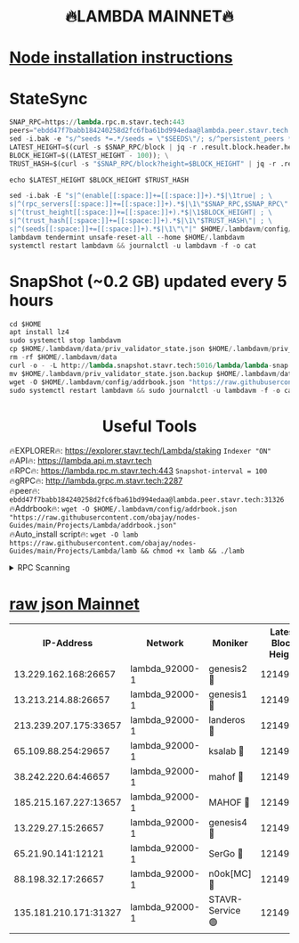 <h1 align="center"> 🔥LAMBDA MAINNET🔥</h1>


[Node installation instructions](https://github.com/obajay/nodes-Guides/tree/main/Projects/Lambda)
=


# StateSync
```python
SNAP_RPC=https://lambda.rpc.m.stavr.tech:443
peers="ebdd47f7babb184240258d2fc6fba61bd994edaa@lambda.peer.stavr.tech:31326" 
sed -i.bak -e "s/^seeds *=.*/seeds = \"$SEEDS\"/; s/^persistent_peers *=.*/persistent_peers = \"$PEERS\"/" $HOME/.lambdavm/config/config.toml
LATEST_HEIGHT=$(curl -s $SNAP_RPC/block | jq -r .result.block.header.height); \
BLOCK_HEIGHT=$((LATEST_HEIGHT - 100)); \
TRUST_HASH=$(curl -s "$SNAP_RPC/block?height=$BLOCK_HEIGHT" | jq -r .result.block_id.hash)

echo $LATEST_HEIGHT $BLOCK_HEIGHT $TRUST_HASH

sed -i.bak -E "s|^(enable[[:space:]]+=[[:space:]]+).*$|\1true| ; \
s|^(rpc_servers[[:space:]]+=[[:space:]]+).*$|\1\"$SNAP_RPC,$SNAP_RPC\"| ; \
s|^(trust_height[[:space:]]+=[[:space:]]+).*$|\1$BLOCK_HEIGHT| ; \
s|^(trust_hash[[:space:]]+=[[:space:]]+).*$|\1\"$TRUST_HASH\"| ; \
s|^(seeds[[:space:]]+=[[:space:]]+).*$|\1\"\"|" $HOME/.lambdavm/config/config.toml
lambdavm tendermint unsafe-reset-all --home $HOME/.lambdavm
systemctl restart lambdavm && journalctl -u lambdavm -f -o cat

```
# SnapShot (~0.2 GB) updated every 5 hours
```python
cd $HOME
apt install lz4
sudo systemctl stop lambdavm
cp $HOME/.lambdavm/data/priv_validator_state.json $HOME/.lambdavm/priv_validator_state.json.backup
rm -rf $HOME/.lambdavm/data
curl -o - -L http://lambda.snapshot.stavr.tech:5016/lambda/lambda-snap.tar.lz4 | lz4 -c -d - | tar -x -C $HOME/.lambdavm --strip-components 2
mv $HOME/.lambdavm/priv_validator_state.json.backup $HOME/.lambdavm/data/priv_validator_state.json
wget -O $HOME/.lambdavm/config/addrbook.json "https://raw.githubusercontent.com/obajay/nodes-Guides/main/Projects/Lambda/addrbook.json"
sudo systemctl restart lambdavm && sudo journalctl -u lambdavm -f -o cat
```
 <h1 align="center"> Useful Tools</h1>

🔥EXPLORER🔥:      https://explorer.stavr.tech/Lambda/staking	        `Indexer "ON"` \
🔥API🔥: 			 		 https://lambda.api.m.stavr.tech \
🔥RPC🔥:           https://lambda.rpc.m.stavr.tech:443	              `Snapshot-interval = 100` \
🔥gRPC🔥:          http://lambda.grpc.m.stavr.tech:2287 \
🔥peer🔥:					 `ebdd47f7babb184240258d2fc6fba61bd994edaa@lambda.peer.stavr.tech:31326` \
🔥Addrbook🔥:    ```wget -O $HOME/.lambdavm/config/addrbook.json "https://raw.githubusercontent.com/obajay/nodes-Guides/main/Projects/Lambda/addrbook.json"``` \
🔥Auto_install script🔥: ```wget -O lamb https://raw.githubusercontent.com/obajay/nodes-Guides/main/Projects/Lambda/lamb && chmod +x lamb && ./lamb```


<details>
<summary>RPC Scanning</summary>

<h2 align="center"> We scan nodes in real time every 4 hours. And we provide the final result of RPC endpoints.
We cannot influence the operation of these nodes in any way. </h2>


```python
If Voting Power is higher than 0 --> then the Node is a validator of the network and may be subject to attack and be a potential threat to the chain.
```
```python
We marked such validators with a red symbol
```

</details>

[raw json Mainnet](https://rpc-check.lambm.stavr.tech/lambm/rpc-lambm-result.json)
=


<table><tr><th>IP-Address</th><th>Network</th><th>Moniker</th><th>Latest Block Height</th><th>Earliest Block Height</th><th>Catching Up</th><th>Tx Index</th><th>Voting Power</th><th>Scan Time</th></tr><tr><td>13.229.162.168:26657</td><td>lambda_92000-1</td><td>genesis2 🔴</td><td>12149820</td><td>1</td><td>False</td><td>on</td><td>15020886</td><td>2024-03-12T01:10:45.374280506UTC</td></tr><tr><td>13.213.214.88:26657</td><td>lambda_92000-1</td><td>genesis1 🔴</td><td>12149821</td><td>1</td><td>False</td><td>on</td><td>737835</td><td>2024-03-12T01:10:50.156754161UTC</td></tr><tr><td>213.239.207.175:33657</td><td>lambda_92000-1</td><td>landeros 🔴</td><td>12149817</td><td>8136001</td><td>False</td><td>off</td><td>1967799</td><td>2024-03-12T01:10:38.075701550UTC</td></tr><tr><td>65.109.88.254:29657</td><td>lambda_92000-1</td><td>ksalab 🔴</td><td>12149821</td><td>8715001</td><td>False</td><td>on</td><td>510465</td><td>2024-03-12T01:10:54.885147697UTC</td></tr><tr><td>38.242.220.64:46657</td><td>lambda_92000-1</td><td>mahof 🔴</td><td>12149823</td><td>10131001</td><td>False</td><td>off</td><td>770350</td><td>2024-03-12T01:10:59.565398363UTC</td></tr><tr><td>185.215.167.227:13657</td><td>lambda_92000-1</td><td>MAHOF 🔴</td><td>12149821</td><td>10134001</td><td>False</td><td>on</td><td>2051510</td><td>2024-03-12T01:10:48.948131880UTC</td></tr><tr><td>13.229.27.15:26657</td><td>lambda_92000-1</td><td>genesis4 🔴</td><td>12149821</td><td>11043001</td><td>False</td><td>on</td><td>9550183</td><td>2024-03-12T01:10:48.655315507UTC</td></tr><tr><td>65.21.90.141:12121</td><td>lambda_92000-1</td><td>SerGo 🔴</td><td>12149823</td><td>12049823</td><td>False</td><td>off</td><td>10438508</td><td>2024-03-12T01:10:59.280770923UTC</td></tr><tr><td>88.198.32.17:26657</td><td>lambda_92000-1</td><td>n0ok[MC] 🔴</td><td>12149824</td><td>12049824</td><td>False</td><td>off</td><td>1578630</td><td>2024-03-12T01:11:01.805820837UTC</td></tr><tr><td>135.181.210.171:31327</td><td>lambda_92000-1</td><td>STAVR-Service 🟢</td><td>12149821</td><td>12147001</td><td>False</td><td>on</td><td>0</td><td>2024-03-12T01:10:54.562309444UTC</td></tr></table>
